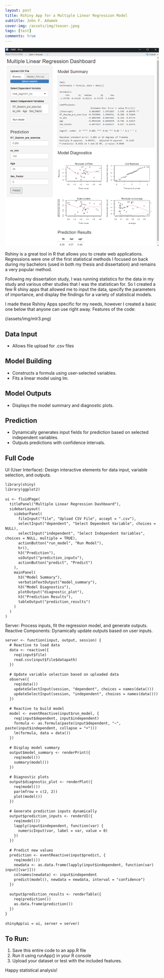```yaml
---
layout: post
title: Rshiny App for a Multiple Linear Regression Model
subtitle: John F. Adamek
cover-img: /assets/img/teaser.jpeg
tags: [test]
comments: true
---
```


![Preview](/assets/img/mlr3.png)

Rshiny is a great tool in R that allows you to create web applications. Regressions were one of the first statistical methods I focused on back during my bachelors (used in both my thesis and dissertation) and remains a very popular method.

Following my dissertation study, I was running statistics for the data in my study and various other studies that I was the statistican for. So I created a few R shiny apps that allowed me to input the data, specify the parameters of importance, and display the findings for a variety of statistical models. 

I made these Rshiny Apps specific for my needs, however I created a basic one below that anyone can use right away. Features of the code:

(/assets/img/mlr3.png)

## Data Input

-  Allows file upload for .csv files

## Model Building

-  Constructs a formula using user-selected variables.
-  Fits a linear model using lm.

## Model Outputs

-  Displays the model summary and diagnostic plots.

## Prediction

-  Dynamically generates input fields for prediction based on selected independent variables.
-  Outputs predictions with confidence intervals.


## Full Code

UI (User Interface): Design interactive elements for data input, variable selection, and outputs.

```
library(shiny)
library(ggplot2)

ui <- fluidPage(
  titlePanel("Multiple Linear Regression Dashboard"),
  sidebarLayout(
    sidebarPanel(
      fileInput("file", "Upload CSV File", accept = ".csv"),
      selectInput("dependent", "Select Dependent Variable", choices = NULL),
      selectInput("independent", "Select Independent Variables", choices = NULL, multiple = TRUE),
      actionButton("run_model", "Run Model"),
      hr(),
      h3("Prediction"),
      uiOutput("prediction_inputs"),
      actionButton("predict", "Predict")
    ),
    mainPanel(
      h3("Model Summary"),
      verbatimTextOutput("model_summary"),
      h3("Model Diagnostics"),
      plotOutput("diagnostic_plot"),
      h3("Prediction Results"),
      tableOutput("prediction_results")
    )
  )
)

```

Server: Process inputs, fit the regression model, and generate outputs.
Reactive Components: Dynamically update outputs based on user inputs.

```
server <- function(input, output, session) {
  # Reactive to load data
  data <- reactive({
    req(input$file)
    read.csv(input$file$datapath)
  })
  
  # Update variable selection based on uploaded data
  observe({
    req(data())
    updateSelectInput(session, "dependent", choices = names(data()))
    updateSelectInput(session, "independent", choices = names(data()))
  })
  
  # Reactive to build model
  model <- eventReactive(input$run_model, {
    req(input$dependent, input$independent)
    formula <- as.formula(paste(input$dependent, "~", paste(input$independent, collapse = "+")))
    lm(formula, data = data())
  })
  
  # Display model summary
  output$model_summary <- renderPrint({
    req(model())
    summary(model())
  })
  
  # Diagnostic plots
  output$diagnostic_plot <- renderPlot({
    req(model())
    par(mfrow = c(2, 2))
    plot(model())
  })
  
  # Generate prediction inputs dynamically
  output$prediction_inputs <- renderUI({
    req(model())
    lapply(input$independent, function(var) {
      numericInput(var, label = var, value = 0)
    })
  })
  
  # Predict new values
  prediction <- eventReactive(input$predict, {
    req(model())
    newdata <- as.data.frame(lapply(input$independent, function(var) input[[var]]))
    colnames(newdata) <- input$independent
    predict(model(), newdata = newdata, interval = "confidence")
  })
  
  output$prediction_results <- renderTable({
    req(prediction())
    as.data.frame(prediction())
  })
}

shinyApp(ui = ui, server = server)
```

## To Run:

1. Save this entire code to an app.R file
2. Run it using runApp() in your R console
3. Upload your dataset or test with the included features.

Happy statistical analysis!

